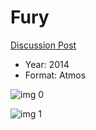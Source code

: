 # Fury

[Discussion Post](https://www.avsforum.com/threads/bass-eq-for-filtered-movies.2995212/post-57144132)

* Year: 2014
* Format: Atmos

![img 0](https://i.imgur.com/8Ic0pqO.jpg)

![img 1](https://i.imgur.com/wm8p70S.jpg)

